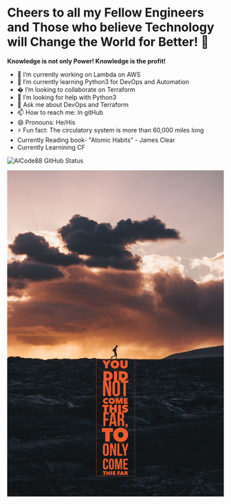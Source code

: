 # Cheers to all my Fellow Engineers and Those who believe Technology will Change the World for Better! 👋
**Knowledge is not only Power! Knowledge is the profit!**

- 🔭 I’m currently working on Lambda on AWS
- 🌱 I’m currently learning Python3 for DevOps and Automation
- � I’m looking to collaborate on Terraform
- 🤔 I’m looking for help with Python3
- 💬 Ask me about DevOps and Terraform
- 📫 How to reach me: In gitHub
- 😄 Pronouns: He/His
- ⚡ Fun fact: The circulatory system is more than 60,000 miles long
- Currently Reading book- "Atomic Habits" - James Clear
- Currently Learnining CF

![AlCode88 GitHub Status](https://github-readme-stats.vercel.app/api?username=AlCode88&theme=dark&show_icons=true&title_color=000000&icon_color=000000&text_color=000000&bg_color=FFA500)

![images](i1.PNG)
